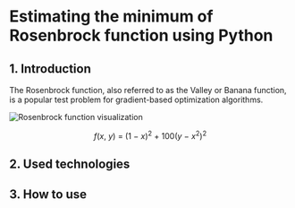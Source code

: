 # Estimating the minimum of Rosenbrock function using Python
## 1. Introduction
The Rosenbrock function, also referred to as the Valley or Banana function, is a popular test problem for gradient-based optimization algorithms.

<img
  src="https://upload.wikimedia.org/wikipedia/commons/thumb/3/32/Rosenbrock_function.svg/720px-Rosenbrock_function.svg.png"
  alt="Rosenbrock function visualization"
  title="Rosenbrock function visualization"
  style="max-width: 300px">


$$f(x,~y) ~ = ~ (1 ~ - ~ x)^2 ~ + ~ 100(y ~ - ~ x^2)^2$$

## 2. Used technologies

## 3. How to use
